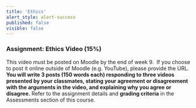 ```yaml
---
title: 'Ethics'
alert_style: alert-success
published: false
visible: false
---
```

### Assignment: Ethics Video (15%)
This video must be posted on Moodle by the end of week 9.  If you choose to post it online outside of Moodle (e.g. YouTube), please provide the URL. **You will write 3 posts (150 words each) responding to three videos presented by your classmates, stating your agreement or disagreement with the arguments in the video, and explaining why you agree or disagree.** Refer to the assignment details and **grading criteria** in the Assessments section of this course.  
